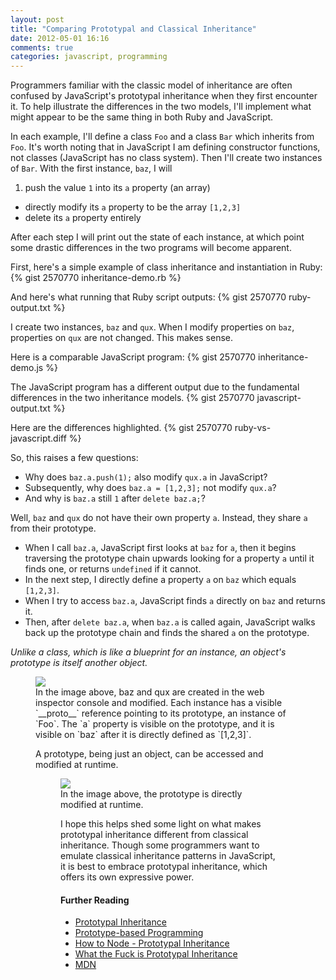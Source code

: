 ```yaml
---
layout: post
title: "Comparing Prototypal and Classical Inheritance"
date: 2012-05-01 16:16
comments: true
categories: javascript, programming
---
```


Programmers familiar with the classic model of inheritance are often confused by JavaScript's prototypal inheritance when they first encounter it. To help illustrate the differences in the two models, I'll implement what might appear to be the same thing in both Ruby and JavaScript. 

<!-- more -->

In each example, I'll define a class `Foo` and a class `Bar` which inherits from `Foo`. It's worth noting that in JavaScript I am defining constructor functions, not classes (JavaScript has no class system). Then I'll create two instances of `Bar`. With the first instance, `baz`, I will

1. push the value `1` into its `a` property (an array)
- directly modify its `a` property to be the array `[1,2,3]`
- delete its `a` property entirely

After each step I will print out the state of each instance, at which point some drastic differences in the two programs will become apparent.

First, here's a simple example of class inheritance and instantiation in Ruby:
{% gist 2570770 inheritance-demo.rb %}

And here's what running that Ruby script outputs:
{% gist 2570770 ruby-output.txt %}

I create two instances, `baz` and `qux`. When I  modify properties on `baz`, properties on `qux` are not changed. This makes sense. 

Here is a comparable JavaScript program:
{% gist 2570770 inheritance-demo.js %}

The JavaScript program has a different output due to the fundamental differences in the two inheritance models.
{% gist 2570770 javascript-output.txt %}

Here are the differences highlighted.
{% gist 2570770 ruby-vs-javascript.diff %}

So, this raises a few questions:

- Why does `baz.a.push(1);` also modify `qux.a` in JavaScript? 
- Subsequently, why does `baz.a = [1,2,3];` not modify `qux.a`? 
- And why is `baz.a` still `1` after `delete baz.a;`?

Well, `baz` and `qux` do not have their own property `a`. Instead, they share `a` from their prototype. 

- When I call `baz.a`, JavaScript first looks at `baz` for `a`, then it begins traversing the prototype chain upwards looking for a property `a` until it finds one, or returns `undefined` if it cannot. 
- In the next step, I directly define a property `a` on `baz` which equals `[1,2,3]`. 
- When I try to access `baz.a`, JavaScript finds `a` directly on `baz` and returns it. 
- Then, after `delete baz.a`, when `baz.a` is called again, JavaScript walks back up the prototype chain and finds the shared `a` on the prototype. 

*Unlike a class, which is like a blueprint for an instance, an object's prototype is itself another object.*

<figure>
<img src="/images/prototypal-console.png" />
<figcaption>
In the image above, baz and qux are created in the web inspector console and modified. Each instance has a visible `__proto__` reference pointing to its prototype, an instance of `Foo`. The `a` property is visible on the prototype, and it is visible on `baz` after it is directly defined as `[1,2,3]`.
</figcaption>

A prototype, being just an object, can be accessed and modified at runtime. 

<figure>
<img src="/images/prototypal-console-2.png" />
<figcaption>
In the image above, the prototype is directly modified at runtime.
</figcaption>


I hope this helps shed some light on what makes prototypal inheritance different from classical inheritance. Though some programmers want to emulate classical inheritance patterns in JavaScript, it is best to embrace prototypal inheritance, which offers its own expressive power. 

#### Further Reading

- [Prototypal Inheritance](http://javascript.crockford.com/prototypal.html)
- [Prototype-based Programming](http://en.wikipedia.org/wiki/Prototype-based_programming)
- [How to Node - Prototypal Inheritance](http://howtonode.org/prototypical-inheritance)
- [What the Fuck is Prototypal Inheritance](http://oscargodson.com/posts/what-the-fuck-is-prototypal-inheritance.html)
- [MDN](https://developer.mozilla.org/en/JavaScript/Reference/Global_Objects/Object/prototype)
